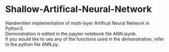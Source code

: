 # Shallow-Artifical-Neural-Network
Handwritten implementation of multi-layer Artifical Neural Network in Python3.  
Demonstration is edited in the jupyter notebook file ANN.ipynb.  
If you would like to ues any of the functions used in the demonstration, refer to the python file ANN.py.

